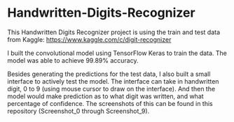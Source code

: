 # Handwritten-Digits-Recognizer

This Handwritten Digits Recognizer project is using the train and test data from Kaggle: https://www.kaggle.com/c/digit-recognizer

I built the convolutional model using TensorFlow Keras to train the data. The model was able to achieve 99.89% accuracy. 

Besides generating the predictions for the test data, I also built a small interface to actively test the model. The interface can take in handwritten digit, 0 to 9 (using mouse cursor to draw on the interface). And then the model would make prediction as to what digit was written, and what percentage of confidence. The screenshots of this can be found in this repository (Screenshot_0 through Screenshot_9).

